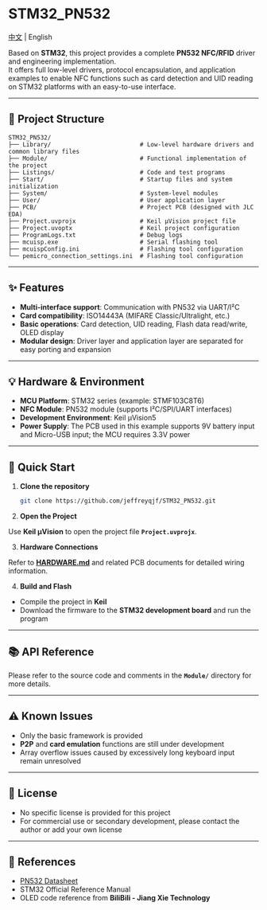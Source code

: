 # STM32_PN532
[中文](README.md) | English

Based on **STM32**, this project provides a complete **PN532 NFC/RFID** driver and engineering implementation.  
It offers full low-level drivers, protocol encapsulation, and application examples to enable NFC functions such as card detection and UID reading on STM32 platforms with an easy-to-use interface.

---

## 📂 Project Structure
```text
STM32_PN532/ 
├── Library/                         # Low-level hardware drivers and common library files
├── Module/                          # Functional implementation of the project
├── Listings/                        # Code and test programs
├── Start/                           # Startup files and system initialization
├── System/                          # System-level modules
├── User/                            # User application layer
├── PCB/                             # Project PCB (designed with JLC EDA)
├── Project.uvprojx                  # Keil µVision project file
├── Project.uvoptx                   # Keil project configuration
├── ProgramLogs.txt                  # Debug logs
├── mcuisp.exe                       # Serial flashing tool
├── mcuispConfig.ini                 # Flashing tool configuration
└── pemicro_connection_settings.ini  # Flashing tool configuration
```

---

## ✨ Features
- **Multi-interface support**: Communication with PN532 via UART/I²C  
- **Card compatibility**: ISO14443A (MIFARE Classic/Ultralight, etc.)  
- **Basic operations**: Card detection, UID reading, Flash data read/write, OLED display  
- **Modular design**: Driver layer and application layer are separated for easy porting and expansion  

---

## 💡 Hardware & Environment
- **MCU Platform**: STM32 series (example: STMF103C8T6)  
- **NFC Module**: PN532 module (supports I²C/SPI/UART interfaces)  
- **Development Environment**: Keil µVision5  
- **Power Supply**: The PCB used in this example supports 9V battery input and Micro-USB input; the MCU requires 3.3V power  

---

## 🚀 Quick Start
1. **Clone the repository**
   ```bash
   git clone https://github.com/jeffreyqjf/STM32_PN532.git

2. **Open the Project**

Use **Keil µVision** to open the project file **`Project.uvprojx`**.

3. **Hardware Connections**

Refer to **[HARDWARE.md](./HARDWARE.md)** and related PCB documents for detailed wiring information.

4. **Build and Flash**

- Compile the project in **Keil**  
- Download the firmware to the **STM32 development board** and run the program

---

## 📚 API Reference

Please refer to the source code and comments in the **`Module/`** directory for more details.

---

## ⚠️ Known Issues

- Only the basic framework is provided  
- **P2P** and **card emulation** functions are still under development  
- Array overflow issues caused by excessively long keyboard input remain unresolved

---

## 📜 License

- No specific license is provided for this project  
- For commercial use or secondary development, please contact the author or add your own license

---

## 🔗 References

- [PN532 Datasheet](https://www.nxp.com/docs/en/user-guide/141520.pdf)  
- STM32 Official Reference Manual  
- OLED code reference from **BiliBili - Jiang Xie Technology**

